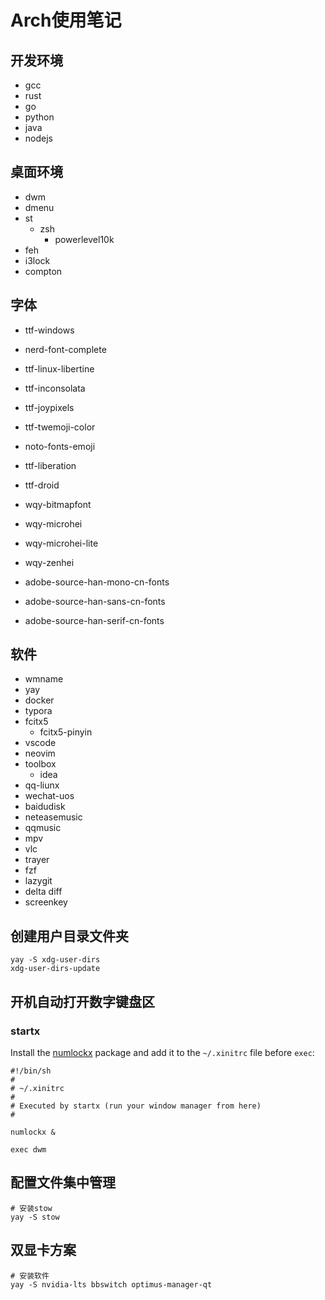 # Arch使用笔记

## 开发环境
- gcc
- rust
- go
- python
- java
- nodejs

## 桌面环境
- dwm
- dmenu
- st
  - zsh
    - powerlevel10k
- feh
- i3lock
- compton

## 字体
- ttf-windows
- nerd-font-complete
- ttf-linux-libertine
- ttf-inconsolata
- ttf-joypixels
- ttf-twemoji-color
- noto-fonts-emoji
- ttf-liberation
- ttf-droid

- wqy-bitmapfont
- wqy-microhei
- wqy-microhei-lite
- wqy-zenhei
- adobe-source-han-mono-cn-fonts
- adobe-source-han-sans-cn-fonts
- adobe-source-han-serif-cn-fonts

## 软件
- wmname
- yay
- docker
- typora
- fcitx5
  - fcitx5-pinyin
- vscode
- neovim
- toolbox
  - idea
- qq-liunx
- wechat-uos
- baidudisk
- neteasemusic
- qqmusic
- mpv
- vlc
- trayer
- fzf
- lazygit
- delta diff
- screenkey

##  创建用户目录文件夹 

```shell
yay -S xdg-user-dirs
xdg-user-dirs-update
```

## 开机自动打开数字键盘区

### startx

Install the [numlockx](https://archlinux.org/packages/?name=numlockx) package and add it to the `~/.xinitrc` file before `exec`:

```shell
#!/bin/sh
#
# ~/.xinitrc
#
# Executed by startx (run your window manager from here)
#

numlockx &

exec dwm
```

## 配置文件集中管理

```shell
# 安装stow
yay -S stow
```

## 双显卡方案
```shell
# 安装软件
yay -S nvidia-lts bbswitch optimus-manager-qt
```





